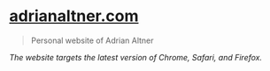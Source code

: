 # [adrianaltner.com](https://adrianaltner.com)

> Personal website of Adrian Altner

*The website targets the latest version of Chrome, Safari, and Firefox.*